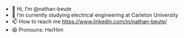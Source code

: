- 👋 Hi, I’m @nathan-beute
- 🌱 I’m currently studying electrical engineering at Carleton University
- 📫 How to reach me https://www.linkedin.com/in/nathan-beute/
- 😄 Pronouns: He/Him

<!---
nathan-beute/nathan-beute is a ✨ special ✨ repository because its `README.md` (this file) appears on your GitHub profile.
You can click the Preview link to take a look at your changes.
--->
